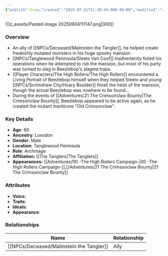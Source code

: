 ```yaml
---
{"publish":true,"created":"2025-07-21T11:30:44.000-04:00","modified":"2025-09-04T11:25:07.730-04:00","published":"2025-09-04T11:25:07.730-04:00","cssclasses":"","Age":"60","Ancestry":"Loxodon","Gender":"Male","Location":["Tanglewood Peninsula"],"Role":["Archmage"],"Affiliation":["[[The Tanglers]]"],"Appearances":["[[00 -The High Rollers Campaign-]]","[[21 The Crimsonclaw Bounty]]"]}
---
```


![[z_assets/Pasted image 20250904111147.png|300]]

### Overview
- An ally of [[NPCs/Deceased/Malmstein the Tangler]], he helped create freakishly mutated monsters in his huge spooky mansion. 
- [[NPCs/Tanglewood Peninsula/Sleeto Van Coof]] inadvertently foiled his operations when he attempted to rob the mansion, but most of his party was turned to slag in Beezlebop's slagma traps. 
- [[Player Characters/The High Rollers/The High Rollers]] encountered a Living Portrait of Beezlebop himself when they helped Sleeto and young [[NPCs/Scrimshaw City/Hoary Boulder]] finish the heist of the mansion, though the actual Beezlebop was nowhere to be found...
- During the events of [[Adventures/21 The Crimsonclaw Bounty\|The Crimsonclaw Bounty]], Beezlebop appeared to be active again, as he created the mutant manticore "Old Crimsonclaw".
### Key Details
- **Age**: 60
- **Ancestry**: Loxodon
- **Gender**: Male
- **Location**: Tanglewood Peninsula
- **Role**: Archmage
- **Affiliation:** [[The Tanglers\|The Tanglers]]
- **Appearances:** [[Adventures/00 -The High Rollers Campaign-\|00 -The High Rollers Campaign-]],[[Adventures/21 The Crimsonclaw Bounty\|21 The Crimsonclaw Bounty]]

### Attributes
- **Voice**: 
- **Traits**: 
- **Ideals:** 
- **Appearance**:

### Relationships

| Name                      | Relationship |
| ------------------------- | ------------ |
| [[NPCs/Deceased/Malmstein the Tangler]] | Ally         |
